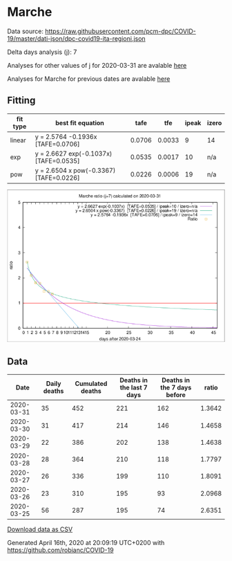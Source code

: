 # Marche

Data source: https://raw.githubusercontent.com/pcm-dpc/COVID-19/master/dati-json/dpc-covid19-ita-regioni.json

Delta days analysis (j): 7

Analyses for other values of j for 2020-03-31 are avalable [here](../2020-03-31/README.md)

Analyses for Marche for previous dates are avalable [here](../README.md)

## Fitting 
|fit type|best fit equation|tafe|tfe|ipeak|izero|
|-------|-----|--------|------|---|---|
|linear|y = 2.5764 -0.1936x  [TAFE=0.0706]|0.0706|0.0033|9|14|
|exp|y = 2.6627 exp(-0.1037x)  [TAFE=0.0535]|0.0535|0.0017|10|n/a|
|pow|y = 2.6504 x pow(-0.3367)  [TAFE=0.0226]|0.0226|0.0006|19|n/a|

![Plot](COVID-19_marche_j7_2020-03-31.png)

## Data
|Date|Daily deaths|Cumulated deaths|Deaths in the last 7 days|Deaths in the 7 days before|ratio|
|----|----------|-----------|-------|--------------------|-----|
|2020-03-31|35|452|221|162|1.3642|
|2020-03-30|31|417|214|146|1.4658|
|2020-03-29|22|386|202|138|1.4638|
|2020-03-28|28|364|210|118|1.7797|
|2020-03-27|26|336|199|110|1.8091|
|2020-03-26|23|310|195|93|2.0968|
|2020-03-25|56|287|195|74|2.6351|

[Download data as CSV](COVID-19_marche_j7_2020-03-31.csv)

Generated April 16th, 2020 at 20:09:19 UTC+0200 with https://github.com/robianc/COVID-19
